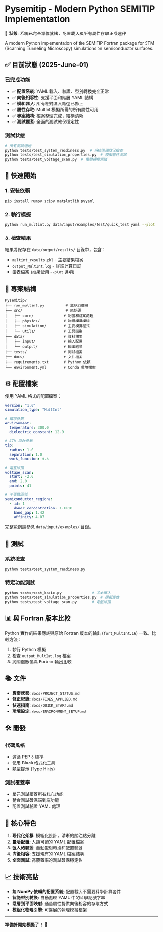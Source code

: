 # Pysemitip - Modern Python SEMITIP Implementation

🎯 **狀態**: 系統已完全準備就緒，配置載入和所有屬性存取正常運作

A modern Python implementation of the SEMITIP Fortran package for STM (Scanning Tunneling Microscopy) simulations on semiconductor surfaces.

## ✅ 目前狀態 (2025-June-01)

### 已完成功能
- ✅ **配置系統**: YAML 載入、驗證、型別轉換完全正常
- ✅ **向後相容性**: 支援平面和階層 YAML 結構
- ✅ **模組匯入**: 所有相對匯入路徑已修正
- ✅ **屬性存取**: MultInt 模擬所需的所有屬性可用
- ✅ **專案結構**: 檔案整理完成，結構清晰
- ✅ **測試覆蓋**: 全面的測試確保穩定性

### 測試狀態
```bash
# 所有測試通過
python tests/test_system_readiness.py  # 系統準備狀況檢查
python tests/test_simulation_properties.py  # 模擬屬性測試
python tests/test_voltage_scan.py  # 電壓掃描測試
```

## 🚀 快速開始

### 1. 安裝依賴
```bash
pip install numpy scipy matplotlib pyyaml
```

### 2. 執行模擬
```bash
python run_multint.py data/input/examples/test/quick_test.yaml --plot
```

### 3. 檢查結果
結果將保存在 `data/output/results/` 目錄中，包含：
- `multint_results.pkl` - 主要結果檔案
- `output_MultInt.log` - 詳細計算日誌
- 圖表檔案 (如果使用 `--plot` 選項)

## 📁 專案結構

```
Pysemitip/
├── run_multint.py          # 主執行檔案
├── src/                    # 原始碼
│   ├── core/              # 配置和檔案處理
│   ├── physics/           # 物理模擬模組
│   ├── simulation/        # 主要模擬程式
│   └── utils/             # 工具函數
├── data/                  # 資料檔案
│   ├── input/             # 輸入配置
│   └── output/            # 輸出結果
├── tests/                 # 測試檔案
├── docs/                  # 文件檔案
├── requirements.txt       # Python 依賴
└── environment.yml        # Conda 環境檔案
```

## ⚙️ 配置檔案

使用 YAML 格式的配置檔案：

```yaml
version: "1.0"
simulation_type: "MultInt"

# 環境參數
environment:
  temperature: 300.0
  dielectric_constant: 12.9

# STM 探針參數
tip:
  radius: 1.0
  separation: 1.0
  work_function: 5.3

# 電壓掃描
voltage_scan:
  start: -2.0
  end: 2.0
  points: 41

# 半導體區域
semiconductor_regions:
  - id: 1
    donor_concentration: 1.0e18
    band_gap: 1.42
    affinity: 4.07
```

完整範例請參見 `data/input/examples/` 目錄。

## 🧪 測試

### 系統檢查
```bash
python tests/test_system_readiness.py
```

### 特定功能測試
```bash
python tests/test_basic.py              # 基本匯入
python tests/test_simulation_properties.py  # 模擬屬性
python tests/test_voltage_scan.py       # 電壓掃描
```

## 📊 與 Fortran 版本比較

Python 實作的結果應該與原始 Fortran 版本的輸出 (`fort_MultInt.16`) 一致。比較方法：

1. 執行 Python 模擬
2. 檢查 `output_MultInt.log` 檔案
3. 將關鍵數值與 Fortran 輸出比較

## 📚 文件

- **專案狀態**: `docs/PROJECT_STATUS.md`
- **修正紀錄**: `docs/FIXES_APPLIED.md`
- **快速指南**: `docs/QUICK_START.md`
- **環境設定**: `docs/ENVIRONMENT_SETUP.md`

## 🛠️ 開發

### 代碼風格
- 遵循 PEP 8 標準
- 使用 Black 格式化工具
- 類型提示 (Type Hints)

### 測試覆蓋率
- 單元測試覆蓋所有核心功能
- 整合測試確保端到端功能
- 配置測試驗證 YAML 處理

## 🎯 核心特色

1. **現代化架構**: 模組化設計，清晰的關注點分離
2. **靈活配置**: 人類可讀的 YAML 配置檔案
3. **強大的驗證**: 自動型別轉換和配置驗證
4. **向後相容**: 支援現有的 YAML 檔案結構
5. **全面測試**: 高覆蓋率的測試確保穩定性

## 📈 技術亮點

- **無 NumPy 依賴的配置系統**: 配置載入不需要科學計算套件
- **智能型別轉換**: 自動處理 YAML 中的科學記號字串
- **階層到平面映射**: 通過屬性提供向後相容的存取方式
- **模組化物理引擎**: 可擴展的物理模擬框架

---

**準備好開始模擬了！** 🚀